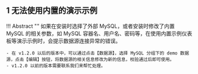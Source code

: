 ## 1 无法使用内置的演示示例

!!! Abstract ""
    如果在安装时选择了外部 MySQL，或者安装时修改了内置 MySQL 的相关参数，如 MySQL 容器名、用户名、密码等，在使用内置示例仪表板等演示示例时，会提示数据源连接异常的错误。  

    - 在 v1.2.0 以后的版本中，可以通过点击【数据源】，选择 MySQL 分组下的 demo 数据源，点击【编辑】按钮，将数据源的相关信息修改为新的信息，校验通过后即可使用。  
    - v1.2.0 以前的版本需要联系我们来帮忙处理。